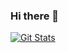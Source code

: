 ### Hi there 👋

<a href="https://github.com/zingimmick"><img alt="Git Stats" src="https://github-readme-stats.vercel.app/api?username=zingimmick&show_icons=true" /></a>

<!--
**zingimmick/zingimmick** is a ✨ _special_ ✨ repository because its `README.md` (this file) appears on your GitHub profile.

Here are some ideas to get you started:

- 🔭 I’m currently working on ...
- 🌱 I’m currently learning ...
- 👯 I’m looking to collaborate on ...
- 🤔 I’m looking for help with ...
- 💬 Ask me about ...
- 📫 How to reach me: zingimmick@outlook.com
- 😄 Pronouns: ...
- ⚡ Fun fact: ...
-->

